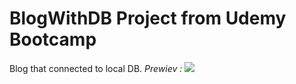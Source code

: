 # BlogWithDB Project from Udemy Bootcamp
 Blog that connected to local DB.
*Prewiev :*
![](https://i.imgur.com/b8MB2Oj.png)
